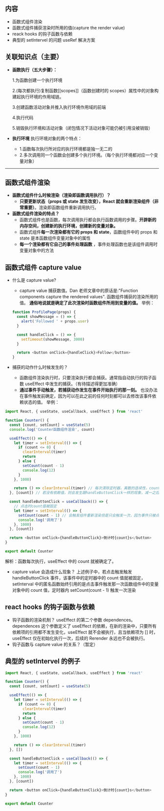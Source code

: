 ## 内容

- 函数式组件渲染
- 函数式组件捕获渲染时所用的值(capture the render value)
- reack hooks 的钩子函数与依赖
- 典型的 setIntervel 的问题 useRef 解决方案

## 关联知识点（主要）

- **函数执行（五大步骤）：**

  1.为函数创建一个执行环境

  2.(每次都执行)复制函数[[scopes]]（函数创建时的 scopes）属性中的对象构建起执行环境的作用域链。

  3.创建函数活动对象并推入执行环境作用域的前端

  4.执行代码

  5.销毁执行环境和活动对象（闭包情况下活动对象可能仍被引用没被销毁）

- **执行环境**
  执行环境对象的两个特点：

  - 1.函数每次执行所对应的执行环境都是独一无二的
  - 2.多次调用同一个函数会创建多个执行环境。（每个执行环境都对应一个变量对象）

---

## 函数式组件渲染

- **函数式组件什么时候渲染（渲染即函数调用执行）？**
  - **只要更新状态（props 或 state 发生改变），React 就会重新渲染组件（非常重要）**。渲染即函数组件重新调用执行。
- **函数式组件渲染的特点？**
  - 函数式组件也是函数，每次调用执行都会执行函数调用的步骤。**开辟新的内存空间，创建新的执行环境，创建新的变量对象。**
  - 函数式组件**每一次渲染都有它的 props 和 state**，函数组件中的 props 和 state 是本函数组件变量对象中的属性
  - **每一个渲染都有它自己的事件处理函数** ，事件处理函数也是该组件调用时变量对象中的方法

## 函数式组件 capture value

- 什么是 capture value?

  - capture value 捕获数值。Dan 老师文章中的原话是:"Function components capture the rendered values". 函数组件捕获的渲染所用的值。
    **通俗地说就是确定了此次渲染时函数组件所用到变量的值。**
    举例：

  ```javascript
  function ProfilePage(props) {
    const showMessage = () => {
      alert('Followed ' + props.user)
    }

    const handleClick = () => {
      setTimeout(showMessage, 3000)
    }

    return <button onClick={handleClick}>Follow</button>
  }
  ```

- 捕获的动作什么时候发生的？
  - 函数组件渲染执行时，只要渲染执行都会捕获。通常指自动执行的钩子函数 useEffect 中发生的捕获。（有待描述得更加准确）
  - **通过事件手动触发，若捕获动作发生在事件开始执行的那一刻。** 也没办法在事件触发前确定，因为可以在此之前的任何时刻都可以去修改该事件依赖状态的值。
    举例：

```javascript
import React, { useState, useCallback, useEffect } from 'react'

function Counter() {
  const [count, setCount] = useState(5)
  console.log('Counter函数组件渲染', count)

  useEffect(() => {
    let timer = setInterval(() => {
      if (count <= 0) {
        clearInterval(timer)
        return
      } else {
        setCount(count - 1)
        console.log(12)
      }
    }, 1000)

    return () => clearInterval(timer) // 每次清除定时器，离散的连续性，count的值是在上一次的函数组件的渲染基础上进行计算。为什么能拿到上一个渲染的结果？因为 useState 记住了count的值（Dan:useEffect 完整指南）
  }, [count]) // 若没有依赖值，则会发生跟handleButtonClick一样的现象，减一之后停止（只执行一次），因为并不会依赖中数组为空，并不会再次自动（自动很关键）触发钩子函数

  const handleButtonClick = useCallback(() => {
    // 点击时count值被固定
    let timer = setInterval(() => {
      setCount(count - 1) // 会触发组件重新渲染但是只会触发一次，因为事件只被点击一次。
      console.log('调用了')
    }, 1000)
  }, [count])

  return <button onClick={handleButtonClick}>倒计时{count}s</button>
}

export default Counter
```

解析：函数每次执行，useEffect 中的 count 就被确定了。

- capture value 会造成什么现象？
  上述例子中，若点击触发触发 handleButtonClick 事件，该事件中的定时器中的 count 值就被固定，setInterval 中的匿名函数始终引用的是点击事件触发那一次函数组件中的变量对象中的 count 值，定时器内 setCount(count - 1) 触发一次渲染

## react hooks 的钩子函数与依赖

- 钩子函数的渲染机制？
  useEffect 的第二个参数 dependences。dependences 这个参数定义了 useEffect 的依赖，在新的渲染中，只要所有依赖项的引用都不发生变化，useEffect 就不会被执行，且当依赖项为 [] 时，useEffect 仅在初始化执行一次，后续的 Rerender 永远也不会被执行。
- 钩子函数与 capture value 的关系？（暂定）

## 典型的 setIntervel 的例子

```javascript
import React, { useState, useCallback, useEffect } from 'react'

function Counter() {
  const [count, setCount] = useState(5)

  useEffect(() => {
    let timer = setInterval(() => {
      if (count <= 0) {
        clearInterval(timer)
        return
      } else {
        setCount(count - 1)
        console.log(12)
      }
    }, 1000)

    return () => clearInterval(timer)
  }, [])

  const handleButtonClick = useCallback(() => {
    let timer = setInterval(() => {
      setCount(count - 1)
      console.log('调用了')
    }, 1000)
  }, [count])

  return <button onClick={handleButtonClick}>倒计时{count}s</button>
}

export default Counter
```
